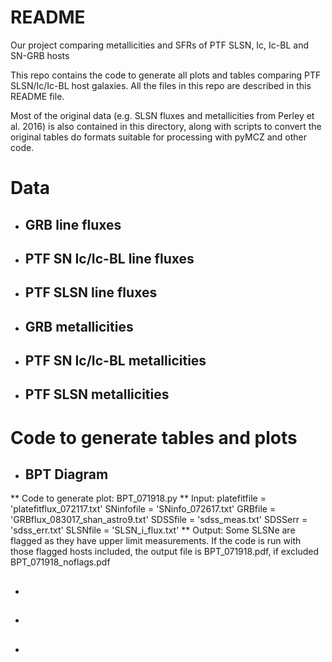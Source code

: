 ﻿# README
Our project comparing metallicities and SFRs of PTF SLSN, Ic, Ic-BL and SN-GRB hosts

This repo contains the code to generate all plots and tables comparing PTF SLSN/Ic/Ic-BL host galaxies. All the files in this repo are described in this README file. 

Most of the original data (e.g. SLSN fluxes and metallicities from Perley et al. 2016) is also contained in this directory, along with scripts to convert the original tables do formats suitable for processing with pyMCZ and other code.

# Data

* ## GRB line fluxes
* ## PTF SN Ic/Ic-BL line fluxes
* ## PTF SLSN line fluxes
* ## GRB metallicities
* ## PTF SN Ic/Ic-BL metallicities
* ## PTF SLSN metallicities

# Code to generate tables and plots

* ## BPT Diagram
** Code to generate plot: BPT_071918.py
** Input: 
platefitfile = 'platefitflux_072117.txt'
SNinfofile = 'SNinfo_072617.txt'
GRBfile = 'GRBflux_083017_shan_astro9.txt'
SDSSfile = 'sdss_meas.txt'
SDSSerr = 'sdss_err.txt'
SLSNfile = 'SLSN_i_flux.txt'
** Output: 
Some SLSNe are flagged as they have upper limit measurements. If the code is run with those flagged hosts included, the output file is BPT_071918.pdf, if excluded  BPT_071918_noflags.pdf

* ## 
* ## 
* ## 



